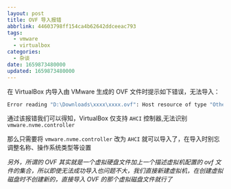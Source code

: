 ```yaml
---
layout: post
title: OVF 导入报错
abbrlink: 44603798ff154ca4b62642ddceeac793
tags:
  - vmware
  - virtualbox
categories:
  - 杂谈
date: 1659873480000
updated: 1659873480000
---
```

在 VirtualBox 内导入由 VMware 生成的 OVF 文件时提示如下错误，无法导入：

```bash
Error reading "D:\Downloads\xxxx\xxxx.ovf": Host resource of type "Other Storage Device (20)" is supported with SATA AHCI controllers only, line 47 (subtype:vmware.nvme.controller).
```

通过该报错我们可以得知，VirtualBox 仅支持 `AHCI` 控制器,无法识别 `vmware.nvme.controller`

那么只需要将 `vmware.nvme.controller` 改为 `AHCI` 就可以导入了，在导入时别忘调整名称、操作系统类型等设置

*另外，所谓的 OVF 其实就是一个虚拟硬盘文件加上一个描述虚拟机配置的 ovf 文件的集合，所以即使无法成功导入也问题不大，我们直接新建虚拟机，在创建虚拟磁盘时不创建新的，直接导入 OVF 的那个虚拟磁盘文件就行了*
